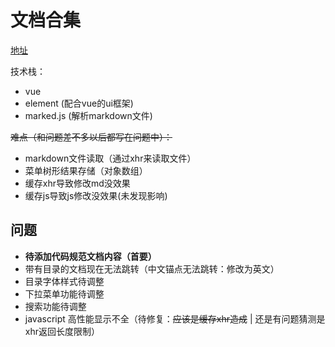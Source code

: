 # 文档合集

[地址](https://archergrey.github.io/document/)

技术栈：
- vue
- element (配合vue的ui框架)
- marked.js (解析markdown文件)

~~难点（和问题差不多以后都写在问题中）：~~
- markdown文件读取（通过xhr来读取文件）
- 菜单树形结果存储（对象数组）
- 缓存xhr导致修改md没效果
- 缓存js导致js修改没效果(未发现影响)




## 问题
- **待添加代码规范文档内容（首要）**
- 带有目录的文档现在无法跳转（中文锚点无法跳转：修改为英文）
- 目录字体样式待调整
- 下拉菜单功能待调整
- 搜索功能待调整
- javascript 高性能显示不全（待修复：~~应该是缓存xhr造成~~ | 还是有问题猜测是xhr返回长度限制）

